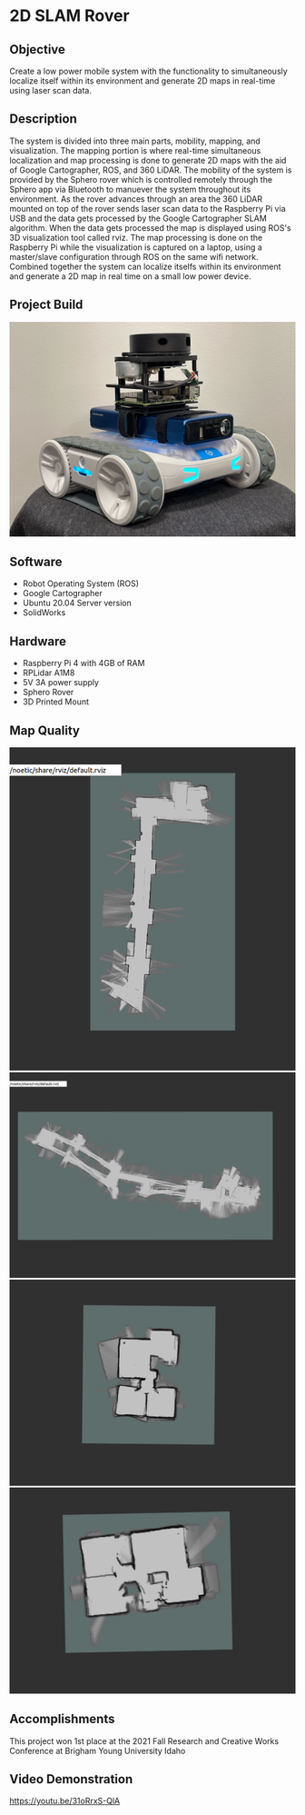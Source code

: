 # 2D SLAM Rover

## Objective
Create a low power mobile system with the functionality to simultaneously localize itself within its environment and generate 2D maps in real-time using laser scan data. 

## Description
The system is divided into three main parts, mobility, mapping, and visualization. The mapping portion is where real-time simultaneous localization and map processing is done to generate 2D maps with the aid of Google Cartographer, ROS, and 360 LiDAR. The mobility of the system is provided by the Sphero rover which is controlled remotely through the Sphero app via Bluetooth to manuever the system throughout its environment. As the rover advances through an area the 360 LiDAR mounted on top of the rover sends laser scan data to the Raspberry Pi via USB and the data gets processed by the Google Cartographer SLAM algorithm. When the data gets processed the map is displayed using ROS's 3D visualization tool called rviz. The map processing is done on the Raspberry Pi while the visualization is captured on a laptop, using a master/slave configuration through ROS on the same wifi network. Combined together the system can localize itselfs within its environment and generate a 2D map in real time on a small low power device.

## Project Build
![](project_images/project_build.JPEG)

## Software 
- Robot Operating System (ROS)
- Google Cartographer
- Ubuntu 20.04 Server version
- SolidWorks

## Hardware
- Raspberry Pi 4 with 4GB of RAM
- RPLidar A1M8
- 5V 3A power supply
- Sphero Rover
- 3D Printed Mount

## Map Quality
![](map_images/STC_First_Floor.png)
![](map_images/STC_Third_Floor.png)
![](map_images/Apartment_Plan.png)
![](map_images/Apartment_Floor_Plan.png)

## Accomplishments
This project won 1st place at the 2021 Fall Research and Creative Works Conference at Brigham Young University Idaho 

## Video Demonstration
https://youtu.be/31oRrxS-QlA


